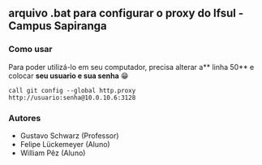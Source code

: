 ## arquivo .bat para configurar o proxy do Ifsul - Campus Sapiranga

### Como usar

Para poder utilizá-lo em seu computador, precisa alterar a** linha 50** e colocar **seu usuario e sua senha** 😁

```
call git config --global http.proxy http://usuario:senha@10.0.10.6:3128
```

### Autores

- Gustavo Schwarz (Professor)
- Felipe Lückemeyer (Aluno)
- William Pêz (Aluno)
